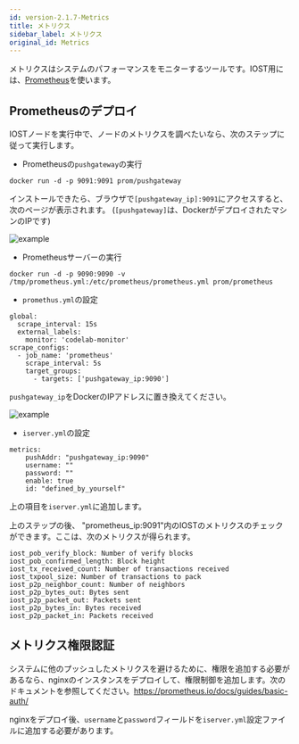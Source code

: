 ```yaml
---
id: version-2.1.7-Metrics
title: メトリクス
sidebar_label: メトリクス
original_id: Metrics
---
```


メトリクスはシステムのパフォーマンスをモニターするツールです。IOST用には、[Prometheus](https://prometheus.io)を使います。

## Prometheusのデプロイ

IOSTノードを実行中で、ノードのメトリクスを調べたいなら、次のステップに従って実行します。

* Prometheusの`pushgateway`の実行

```
docker run -d -p 9091:9091 prom/pushgateway
```

インストールできたら、ブラウザで`[pushgateway_ip]:9091`にアクセスすると、次のページが表示されます。 (`[pushgateway]`は、DockerがデプロイされたマシンのIPです)

![example](assets/doc004/pushgateway.png)

* Prometheusサーバーの実行

```
docker run -d -p 9090:9090 -v /tmp/prometheus.yml:/etc/prometheus/prometheus.yml prom/prometheus
```

* `promethus.yml`の設定

```
global:
  scrape_interval: 15s
  external_labels:
    monitor: 'codelab-monitor'
scrape_configs:
  - job_name: 'prometheus'
    scrape_interval: 5s
    target_groups:
      - targets: ['pushgateway_ip:9090']
```

`pushgateway_ip`をDockerのIPアドレスに置き換えてください。

![example](assets/doc004/prometheus.png)

* `iserver.yml`の設定

```
metrics:
	pushAddr: "pushgateway_ip:9090"
	username: ""
	password: ""
	enable: true
	id: "defined_by_yourself"
```

上の項目を`iserver.yml`に追加します。

上のステップの後、 "prometheus\_ip:9091"内のIOSTのメトリクスのチェックができます。ここは、次のメトリクスが得られます。

```
iost_pob_verify_block: Number of verify blocks
iost_pob_confirmed_length: Block height
iost_tx_received_count: Number of transactions received
iost_txpool_size: Number of transactions to pack
iost_p2p_neighbor_count: Number of neighbors
iost_p2p_bytes_out: Bytes sent
iost_p2p_packet_out: Packets sent
iost_p2p_bytes_in: Bytes received
iost_p2p_packet_in: Packets received
```

## メトリクス権限認証

システムに他のプッシュしたメトリクスを避けるために、権限を追加する必要があるなら、nginxのインスタンスをデプロイして、権限制御を追加します。次のドキュメントを参照してください。https://prometheus.io/docs/guides/basic-auth/

nginxをデプロイ後、`username`と`password`フィールドを`iserver.yml`設定ファイルに追加する必要があります。
